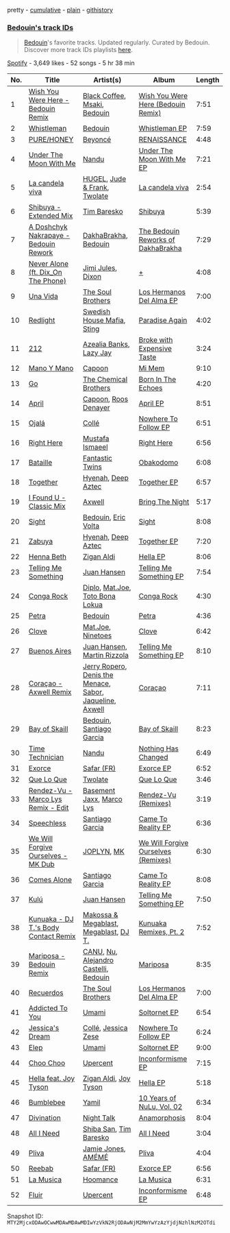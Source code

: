 pretty - [cumulative](/playlists/cumulative/37i9dQZF1DX1T8YkHjAnHP.md) - [plain](/playlists/plain/37i9dQZF1DX1T8YkHjAnHP) - [githistory](https://github.githistory.xyz/mackorone/spotify-playlist-archive/blob/main/playlists/plain/37i9dQZF1DX1T8YkHjAnHP)

### [Bedouin's track IDs](https://open.spotify.com/playlist/37i9dQZF1DX1T8YkHjAnHP)

> <a href="spotify:artist:5bKdC6382t97Qnpvs81Rqx">Bedouin</a>'s favorite tracks\. Updated regularly\. Curated by Bedouin\. Discover more track IDs playlists <a href="spotify:genre:track\_id">here</a>.

[Spotify](https://open.spotify.com/user/spotify) - 3,649 likes - 52 songs - 5 hr 38 min

| No. | Title | Artist(s) | Album | Length |
|---|---|---|---|---|
| 1 | [Wish You Were Here \- Bedouin Remix](https://open.spotify.com/track/2sWqYVNYIsyazFA0nDVtkn) | [Black Coffee](https://open.spotify.com/artist/6wMr4zKPrrR0UVz08WtUWc), [Msaki](https://open.spotify.com/artist/5Oj5jQ98vsoHeIGqCS9Dfq), [Bedouin](https://open.spotify.com/artist/5bKdC6382t97Qnpvs81Rqx) | [Wish You Were Here \(Bedouin Remix\)](https://open.spotify.com/album/2ahy9B5LOckFdgQlrVg5TZ) | 7:51 |
| 2 | [Whistleman](https://open.spotify.com/track/386PnZfbszq42M8GprZnVt) | [Bedouin](https://open.spotify.com/artist/5bKdC6382t97Qnpvs81Rqx) | [Whistleman EP](https://open.spotify.com/album/4DsrW4pmJMdYm1QHxfKr70) | 7:59 |
| 3 | [PURE/HONEY](https://open.spotify.com/track/4DByEumlGTZKSzuVEZ35eo) | [Beyoncé](https://open.spotify.com/artist/6vWDO969PvNqNYHIOW5v0m) | [RENAISSANCE](https://open.spotify.com/album/6FJxoadUE4JNVwWHghBwnb) | 4:48 |
| 4 | [Under The Moon With Me](https://open.spotify.com/track/400nDiTUkLJnGJOgqqsHJq) | [Nandu](https://open.spotify.com/artist/5Kf73Whb7MShPJMFlvv8k0) | [Under The Moon With Me EP](https://open.spotify.com/album/0jXEwzfz220T8qOfQciwLz) | 7:21 |
| 5 | [La candela viva](https://open.spotify.com/track/6EJuJAg1Ydjkoj9SCwMUyN) | [HUGEL](https://open.spotify.com/artist/5PlfkPxwCpRRWQJBxCa0By), [Jude & Frank](https://open.spotify.com/artist/7rUJV3QhhZJVRucw5BK09x), [Twolate](https://open.spotify.com/artist/1IRtNLR91uUQxQzh9veJhh) | [La candela viva](https://open.spotify.com/album/7vxhUdJugQ2iMlF9DEzygr) | 2:54 |
| 6 | [Shibuya \- Extended Mix](https://open.spotify.com/track/5RKCwZlR2iYUliH0Kqppl6) | [Tim Baresko](https://open.spotify.com/artist/6Uc1kxbiSTggT6cmqjrLdp) | [Shibuya](https://open.spotify.com/album/5EqW4b6QJvRuVrxjrW6JND) | 5:39 |
| 7 | [A Doshchyk Nakrapaye \- Bedouin Rework](https://open.spotify.com/track/0RN1tsVNhDyxLhGtLwBVEA) | [DakhaBrakha](https://open.spotify.com/artist/5hQYZqZaPcRceL82mFZTO5), [Bedouin](https://open.spotify.com/artist/5bKdC6382t97Qnpvs81Rqx) | [The Bedouin Reworks of DakhaBrakha](https://open.spotify.com/album/5fbYGyiRWLkzbbE69ikqZH) | 7:29 |
| 8 | [Never Alone \(ft\. Dix\_On The Phone\)](https://open.spotify.com/track/3nvbuSK7WPDwpyXNAv5sYO) | [Jimi Jules](https://open.spotify.com/artist/6RsLLSkSTcL4YrvgRcBTQd), [Dixon](https://open.spotify.com/artist/3wc57nV2fGEoM8x4xPK1O9) | [+](https://open.spotify.com/album/611LjdYsQvGXLI0pCOrmZk) | 4:08 |
| 9 | [Una Vida](https://open.spotify.com/track/1mOICLQ9wAw069fKRhnvQ6) | [The Soul Brothers](https://open.spotify.com/artist/4qyyx2In3fnMlPjQBfppNn) | [Los Hermanos Del Alma EP](https://open.spotify.com/album/0BgsWj02pAVDFvTTeSsuFB) | 7:00 |
| 10 | [Redlight](https://open.spotify.com/track/48Jf12YHPBCAfAzi255Rvr) | [Swedish House Mafia](https://open.spotify.com/artist/1h6Cn3P4NGzXbaXidqURXs), [Sting](https://open.spotify.com/artist/0Ty63ceoRnnJKVEYP0VQpk) | [Paradise Again](https://open.spotify.com/album/2Dbe9L757CSQbhnbW5PVSH) | 4:02 |
| 11 | [212](https://open.spotify.com/track/16EMONl2vH3rt9f4ehTG8g) | [Azealia Banks](https://open.spotify.com/artist/7gRhy3MIPHQo5CXYfWaw9I), [Lazy Jay](https://open.spotify.com/artist/4vUAD0POkGvO6J9c9hv6qR) | [Broke with Expensive Taste](https://open.spotify.com/album/6ptPMZzScoFqSVfzph6m9B) | 3:24 |
| 12 | [Mano Y Mano](https://open.spotify.com/track/0XAQzix0BJCuz3Ar1Bcsns) | [Capoon](https://open.spotify.com/artist/6aO0WPJPV318xBCEVSJ5td) | [Mi Mem](https://open.spotify.com/album/4N8s7QlUXAs0KzohCXECur) | 9:10 |
| 13 | [Go](https://open.spotify.com/track/2Xhd1kYKj2aee7JR3nIlRe) | [The Chemical Brothers](https://open.spotify.com/artist/1GhPHrq36VKCY3ucVaZCfo) | [Born In The Echoes](https://open.spotify.com/album/3XUVUh6hisN43r2eZAOJRD) | 4:20 |
| 14 | [April](https://open.spotify.com/track/2CfAxVNSrruS7BcbqDWOuL) | [Capoon](https://open.spotify.com/artist/6aO0WPJPV318xBCEVSJ5td), [Roos Denayer](https://open.spotify.com/artist/0tsKdteyh5ArMn3pAUiSff) | [April EP](https://open.spotify.com/album/0cP1JVdGzZQTVV4WbbWt4P) | 8:51 |
| 15 | [Ojalá](https://open.spotify.com/track/2fF6py88S5MOZjW1kSeZL8) | [Collé](https://open.spotify.com/artist/4mX7iHDoZTPjuLlxazvkMI) | [Nowhere To Follow EP](https://open.spotify.com/album/5LEhxjKlOs6nCQ9XaCfEN0) | 6:51 |
| 16 | [Right Here](https://open.spotify.com/track/5NwrVx348F5SvNgi4ZW3XG) | [Mustafa Ismaeel](https://open.spotify.com/artist/4FnXFfnV6miSesny17PNpP) | [Right Here](https://open.spotify.com/album/6YSDRNYbo6xFBGO4Rqdbar) | 6:56 |
| 17 | [Bataille](https://open.spotify.com/track/2YTDXsMKKWmGZ3IKr3QF8I) | [Fantastic Twins](https://open.spotify.com/artist/6da8OOYjq640zH3b4e4wci) | [Obakodomo](https://open.spotify.com/album/4dkJYRkFKH9kAuOEqHyK3n) | 6:08 |
| 18 | [Together](https://open.spotify.com/track/4dhs4FM9kE1nAKPHQIjaMD) | [Hyenah](https://open.spotify.com/artist/1YUlJfwsUoerJd3mCK6Ccu), [Deep Aztec](https://open.spotify.com/artist/5getpnTxZMpYRlfyXOjQQw) | [Together EP](https://open.spotify.com/album/2Ye44uHgBcbGZT0Jb7HFlO) | 6:57 |
| 19 | [I Found U \- Classic Mix](https://open.spotify.com/track/4ZnrkvpMAKNvT4ynKrxKKa) | [Axwell](https://open.spotify.com/artist/1xNmvlEiICkRlRGqlNFZ43) | [Bring The Night](https://open.spotify.com/album/71lm6YSJL1UevPxS6lND8a) | 5:17 |
| 20 | [Sight](https://open.spotify.com/track/24MXVlAbvjmnwXlM5n8xvH) | [Bedouin](https://open.spotify.com/artist/5bKdC6382t97Qnpvs81Rqx), [Eric Volta](https://open.spotify.com/artist/1EGw75Ur0rSPaI2lvVih8f) | [Sight](https://open.spotify.com/album/6RVgir3ThbD5IHoXfLIoHc) | 8:08 |
| 21 | [Zabuya](https://open.spotify.com/track/3OgFus669etr81kmRou7DD) | [Hyenah](https://open.spotify.com/artist/1YUlJfwsUoerJd3mCK6Ccu), [Deep Aztec](https://open.spotify.com/artist/5getpnTxZMpYRlfyXOjQQw) | [Together EP](https://open.spotify.com/album/2Ye44uHgBcbGZT0Jb7HFlO) | 7:20 |
| 22 | [Henna Beth](https://open.spotify.com/track/7kTxtJ5AkQns3MjQZgCQoc) | [Zigan Aldi](https://open.spotify.com/artist/5nNJbOr2phyzj0KvIv7HL1) | [Hella EP](https://open.spotify.com/album/62UbFjkqOna0gmlRU1eGFT) | 8:06 |
| 23 | [Telling Me Something](https://open.spotify.com/track/2BT03uRNeofELzCkSfROay) | [Juan Hansen](https://open.spotify.com/artist/1ZFLYus27fzqEV3d6RBrxo) | [Telling Me Something EP](https://open.spotify.com/album/6G1JfqlVxSeUgAmF6tdjPk) | 7:54 |
| 24 | [Conga Rock](https://open.spotify.com/track/28nynuyo2jMTzMyT146Bvu) | [Diplo](https://open.spotify.com/artist/5fMUXHkw8R8eOP2RNVYEZX), [Mat.Joe](https://open.spotify.com/artist/38jpuy3yt3QIxQ8Fn1HTeJ), [Toto Bona Lokua](https://open.spotify.com/artist/5y4XN2SJVH1eWbXhRS7lbK) | [Conga Rock](https://open.spotify.com/album/3rnrgH0bOWn4nQDF8EuKu5) | 4:30 |
| 25 | [Petra](https://open.spotify.com/track/4jX35n5hgGPbUaFYtNXa5r) | [Bedouin](https://open.spotify.com/artist/5bKdC6382t97Qnpvs81Rqx) | [Petra](https://open.spotify.com/album/4fAOQoSV8Sy0XKDKuSS4bp) | 4:36 |
| 26 | [Clove](https://open.spotify.com/track/1cKI4oT9mG6YIFXihUz4EV) | [Mat.Joe](https://open.spotify.com/artist/38jpuy3yt3QIxQ8Fn1HTeJ), [Ninetoes](https://open.spotify.com/artist/5MP4PiGA5PNFrsVjtauFnC) | [Clove](https://open.spotify.com/album/7jroTF9QMpaHxNw2Z1w7eR) | 6:42 |
| 27 | [Buenos Aires](https://open.spotify.com/track/6lbOkdXQZmHZyxoqJRDG3L) | [Juan Hansen](https://open.spotify.com/artist/1ZFLYus27fzqEV3d6RBrxo), [Martin Rizzola](https://open.spotify.com/artist/41M8FZ8PR9lbnS1MWEIoC4) | [Telling Me Something EP](https://open.spotify.com/album/6G1JfqlVxSeUgAmF6tdjPk) | 8:10 |
| 28 | [Coraçao \- Axwell Remix](https://open.spotify.com/track/5rjiNuuOCBe0rT2xgApqpo) | [Jerry Ropero](https://open.spotify.com/artist/73rKG9PlOR46yTmu2IqnSG), [Denis the Menace](https://open.spotify.com/artist/6n9EssuF0EbfGsjVALgttw), [Sabor](https://open.spotify.com/artist/49JZxgrvjHw0U9WVevjKFK), [Jaqueline](https://open.spotify.com/artist/2IGEcWnTFrmEMnq2VRBvDo), [Axwell](https://open.spotify.com/artist/1xNmvlEiICkRlRGqlNFZ43) | [Coraçao](https://open.spotify.com/album/4Y26xNJT2cW8ArJtLD7ZHO) | 7:11 |
| 29 | [Bay of Skaill](https://open.spotify.com/track/5rnmSvymU2bHBZbirspp9r) | [Bedouin](https://open.spotify.com/artist/5bKdC6382t97Qnpvs81Rqx), [Santiago Garcia](https://open.spotify.com/artist/4HTu4h0bTZratn5pTBqRjS) | [Bay of Skaill](https://open.spotify.com/album/0Oe2ux87EzjoZqWPmmbnkw) | 8:23 |
| 30 | [Time Technician](https://open.spotify.com/track/4qLEXI83idYNz7rrdlh631) | [Nandu](https://open.spotify.com/artist/5Kf73Whb7MShPJMFlvv8k0) | [Nothing Has Changed](https://open.spotify.com/album/0roji6MdeRmfP2s3uaDxd5) | 6:49 |
| 31 | [Exorce](https://open.spotify.com/track/4lM4b1cEY4YviftTR5DUCO) | [Safar \(FR\)](https://open.spotify.com/artist/249QVZLSwrDyleKNapaapm) | [Exorce EP](https://open.spotify.com/album/6NutlhlAx9Cu5Aci3D1qdE) | 6:52 |
| 32 | [Que Lo Que](https://open.spotify.com/track/3tsULujkCT6HRxLqyhv9Uz) | [Twolate](https://open.spotify.com/artist/1IRtNLR91uUQxQzh9veJhh) | [Que Lo Que](https://open.spotify.com/album/7LjzvsJT0ImNudTh8SDaQE) | 3:46 |
| 33 | [Rendez\-Vu \- Marco Lys Remix \- Edit](https://open.spotify.com/track/2fUkcyLhxm8AVT4v7vsjlI) | [Basement Jaxx](https://open.spotify.com/artist/4YrKBkKSVeqDamzBPWVnSJ), [Marco Lys](https://open.spotify.com/artist/5WiohqjMNs7MtChjoHE9D1) | [Rendez\-Vu \(Remixes\)](https://open.spotify.com/album/2FgroWn0lOTtBOnBls3CgQ) | 3:19 |
| 34 | [Speechless](https://open.spotify.com/track/73ILlfnRXoW383IblJ91NF) | [Santiago Garcia](https://open.spotify.com/artist/4HTu4h0bTZratn5pTBqRjS) | [Came To Reality EP](https://open.spotify.com/album/6kHffsbCuRXWw5Kpt0ytYx) | 6:36 |
| 35 | [We Will Forgive Ourselves \- MK Dub](https://open.spotify.com/track/1iZtXObHD0IQjLF8iIto11) | [JOPLYN](https://open.spotify.com/artist/32Jt1AK733JbFR82hEZ0Ih), [MK](https://open.spotify.com/artist/1yqxFtPHKcGcv6SXZNdyT9) | [We Will Forgive Ourselves \(Remixes\)](https://open.spotify.com/album/5HUKGlJKoTqnvgM5Uy9CmV) | 6:30 |
| 36 | [Comes Alone](https://open.spotify.com/track/5yCxTFdMhcqUB89NlwBtbn) | [Santiago Garcia](https://open.spotify.com/artist/4HTu4h0bTZratn5pTBqRjS) | [Came To Reality EP](https://open.spotify.com/album/6kHffsbCuRXWw5Kpt0ytYx) | 8:08 |
| 37 | [Kulú](https://open.spotify.com/track/3n6dEbEs5vfc1iIvkWUClV) | [Juan Hansen](https://open.spotify.com/artist/1ZFLYus27fzqEV3d6RBrxo) | [Telling Me Something EP](https://open.spotify.com/album/6G1JfqlVxSeUgAmF6tdjPk) | 7:50 |
| 38 | [Kunuaka \- DJ T.'s Body Contact Remix](https://open.spotify.com/track/1Da7GyN2bbpg2mRWEGnNVV) | [Makossa & Megablast](https://open.spotify.com/artist/4CiX6W9oNVZuWwGLYfDddF), [Megablast](https://open.spotify.com/artist/3FkAamTY6TR8lc6xOFO21T), [DJ T.](https://open.spotify.com/artist/3gkLqGRDA19txXCSKXq6Gx) | [Kunuaka Remixes, Pt\. 2](https://open.spotify.com/album/5wigGtgutfTnUYX4djSE4f) | 7:52 |
| 39 | [Mariposa \- Bedouin Remix](https://open.spotify.com/track/6B49z0I4MU5X5himZfEEli) | [CANU](https://open.spotify.com/artist/0LRrOx7jaNrYkN1WcHeNMU), [Nu](https://open.spotify.com/artist/5tY2sa8I11tpMuhU9onQ6e), [Alejandro Castelli](https://open.spotify.com/artist/1PNTdpk9ro2EyigI6gxZVN), [Bedouin](https://open.spotify.com/artist/5bKdC6382t97Qnpvs81Rqx) | [Mariposa](https://open.spotify.com/album/0znYmByBOKwFZunIH24Lth) | 8:35 |
| 40 | [Recuerdos](https://open.spotify.com/track/2gwuSWS7Yh7At0MsT2w3Fj) | [The Soul Brothers](https://open.spotify.com/artist/4qyyx2In3fnMlPjQBfppNn) | [Los Hermanos Del Alma EP](https://open.spotify.com/album/0BgsWj02pAVDFvTTeSsuFB) | 7:00 |
| 41 | [Addicted To You](https://open.spotify.com/track/3iAVA8zThSPcZpsMlyefEj) | [Umami](https://open.spotify.com/artist/67qmoqrkr162LFix4Czmlv) | [Soltornet EP](https://open.spotify.com/album/3liCba1IFwIRcXv2Qrxa79) | 6:54 |
| 42 | [Jessica's Dream](https://open.spotify.com/track/1DRnCGHn0naWncAujmd0S3) | [Collé](https://open.spotify.com/artist/4mX7iHDoZTPjuLlxazvkMI), [Jessica Zese](https://open.spotify.com/artist/4EBS1e0GJh8eHvHjM5FEJq) | [Nowhere To Follow EP](https://open.spotify.com/album/5LEhxjKlOs6nCQ9XaCfEN0) | 6:24 |
| 43 | [Elep](https://open.spotify.com/track/5wdypoJDIbXV7v0cbxc7U1) | [Umami](https://open.spotify.com/artist/67qmoqrkr162LFix4Czmlv) | [Soltornet EP](https://open.spotify.com/album/3liCba1IFwIRcXv2Qrxa79) | 9:00 |
| 44 | [Choo Choo](https://open.spotify.com/track/5QvEgDwNSyPgEkpLNDlnj2) | [Upercent](https://open.spotify.com/artist/7p4uoSR3Hf9jbuDvdJZPZq) | [Inconformisme EP](https://open.spotify.com/album/2g3Xn9WFQDO161ap711YFy) | 7:15 |
| 45 | [Hella feat\. Joy Tyson](https://open.spotify.com/track/3huk8B1aNp9txmknHOzsq2) | [Zigan Aldi](https://open.spotify.com/artist/5nNJbOr2phyzj0KvIv7HL1), [Joy Tyson](https://open.spotify.com/artist/6okZ1Ydus7Xt6jlAv5d5Es) | [Hella EP](https://open.spotify.com/album/62UbFjkqOna0gmlRU1eGFT) | 5:18 |
| 46 | [Bumblebee](https://open.spotify.com/track/02IURSdiWMzg6D4GsFR9BM) | [Yamil](https://open.spotify.com/artist/28ZgRJOXwmLwPRppMCcLWS) | [10 Years of NuLu, Vol\. 02](https://open.spotify.com/album/6jnPVYBxxfLfXyLNr3nZ8L) | 6:34 |
| 47 | [Divination](https://open.spotify.com/track/0gmVwUFxKn2Q94rOi3ebJJ) | [Night Talk](https://open.spotify.com/artist/5qBuIjfPbG4jBVCeFnCpQN) | [Anamorphosis](https://open.spotify.com/album/5VTu7BIwJ1wbxROoIG3Iyz) | 8:04 |
| 48 | [All I Need](https://open.spotify.com/track/56I4OIGTDhBmX8ZSJJDf1k) | [Shiba San](https://open.spotify.com/artist/7Hr9bE0u9Rl5n6QahVNRnc), [Tim Baresko](https://open.spotify.com/artist/6Uc1kxbiSTggT6cmqjrLdp) | [All I Need](https://open.spotify.com/album/2tP0kTgAwmBAt4zkWbFQ8g) | 3:04 |
| 49 | [Pliva](https://open.spotify.com/track/5tfqO6elC42ZwXfIN1aSDk) | [Jamie Jones](https://open.spotify.com/artist/4admDxmnri5Zco0xYrJ0ji), [AMÉMÉ](https://open.spotify.com/artist/1txb9Qg5lJ3KATxPcIYyvO) | [Pliva](https://open.spotify.com/album/4EATgaagFfAx7fynhS2gdh) | 4:04 |
| 50 | [Reebab](https://open.spotify.com/track/6EeGyKzn07BfXwT9B9gknz) | [Safar \(FR\)](https://open.spotify.com/artist/249QVZLSwrDyleKNapaapm) | [Exorce EP](https://open.spotify.com/album/6NutlhlAx9Cu5Aci3D1qdE) | 6:56 |
| 51 | [La Musica](https://open.spotify.com/track/2RRb2pc95BX51ufCdYtHBZ) | [Hoomance](https://open.spotify.com/artist/3oBdBbIlqhRiha9P6QVQG0) | [La Musica](https://open.spotify.com/album/61MaARKxJws4CLklvZYZ7A) | 6:31 |
| 52 | [Fluir](https://open.spotify.com/track/1Mqy114Ipmbj4HkS1FsnyN) | [Upercent](https://open.spotify.com/artist/7p4uoSR3Hf9jbuDvdJZPZq) | [Inconformisme EP](https://open.spotify.com/album/2g3Xn9WFQDO161ap711YFy) | 6:48 |

Snapshot ID: `MTY2MjcxODAwOCwwMDAwMDAwMDIwYzVkN2RjODAwNjM2MmYwYzAzYjdjNzhlNzM2OTdi`
